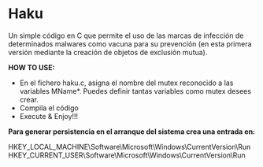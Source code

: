 # Haku
Un simple código en C que permite el uso de las marcas de infección de determinados malwares como vacuna para su prevención (en esta primera versión mediante la creación de objetos de exclusión mutua).

__HOW TO USE:__

- En el fichero haku.c, asigna el nombre del mutex reconocido a las variables MName*. Puedes definir tantas variables como mutex desees crear.
- Compila el código
- Execute & Enjoy!!!

__Para generar persistencia en el arranque del sistema crea una entrada en:__

HKEY_LOCAL_MACHINE\Software\Microsoft\Windows\CurrentVersion\Run
HKEY_CURRENT_USER\Software\Microsoft\Windows\CurrentVersion\Run

